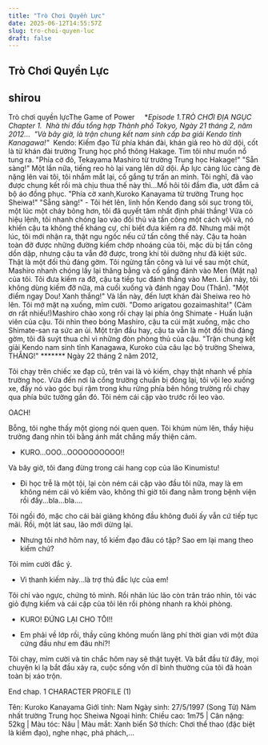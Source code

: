 ```yaml
---
title: "Trò Chơi Quyền Lực"
date: 2025-06-12T14:55:57Z
slug: tro-choi-quyen-luc
draft: false
---
```


## Trò Chơi Quyền Lực

## shirou

Trò chơi quyền lực​The Game of Power​ ​ ​ ​ ​ ​***​​Episode 1.​TRÒ CHƠI ĐỊA NGỤC​Chapter 1.​ ​ ​Nhà thi đấu tổng hợp Thành phố Tokyo,​ ​Ngày 21 tháng 2, năm 2012...​ ​ ​"Và bây giờ, là trận chung kết nam sinh cấp ba giải Kendo* tỉnh Kanagawa!"​ ​* Kendo: Kiếm đạo​ ​Từ phía khán đài, khán giả reo hò dữ dội, cốt là từ khán đài trường Trung học phổ thông Hakage. Tim tôi như muốn nổ tung ra.​ ​"Phía cờ đỏ, Tekayama Mashiro từ trường Trung học Hakage!"​ ​"Sẵn sàng!"​ ​Một lần nữa, tiếng reo hò lại vang lên dữ dội. Áp lực càng lúc càng đè nặng lên vai tôi, tôi nhắm mắt lại, cố gắng tự trấn an mình. Tôi nghĩ, đã vào được chung kết rồi mà chịu thua thế này thì...Mồ hôi tôi đầm đìa, ướt đẫm cả bộ áo đồng phục.​ ​"Phía cờ xanh,Kuroko Kanayama từ trường Trung học Sheiwa!"​ ​"Sẵng sàng!" - Tôi hét lên, linh hồn Kendo đang sôi sục trong tôi, một lúc một cháy bỏng hơn, tôi đã quyết tâm nhất định phải thắng!​ ​Vừa có hiệu lệnh, tôi nhanh chóng lao vào đối thủ và tấn công một cách vội vã, nó khiến cậu ta không thể kháng cự, chỉ biết đưa kiếm ra đỡ. Nhưng mãi một lúc, tôi mới nhận ra, thật ngu ngốc nếu cứ tấn công thế này. Cậu ta hoàn toàn đỡ được những đường kiếm chớp nhoáng của tôi, mặc dù bị tấn công dồn dập, nhưng cậu ta vẫn đỡ được, trong khi tôi dường như đã kiệt sức. Thật là một đối thủ đáng gờm. Tôi ngừng tấn công và lui về sau một chút, Mashiro nhanh chóng lấy lại thăng bằng và cố gắng đánh vào Men (Mặt nạ) của tôi. Tôi đưa kiếm ra đỡ, cậu ta tiếp tục đánh thẳng vào Men. Lần này, tôi không dùng kiếm đỡ nữa, mà cuối xuống và đánh ngay Dou (Thân).​ ​"Một điểm ngay Dou! Xanh thắng!"​ 
Và lần này, đến lượt khán đài Sheiwa reo hò lên. Tôi mở mặt nạ xuống, mỉm cười.​ ​"Domo arigatou gozaimashita!" (Cảm ơn rất nhiều!)​ ​Mashiro chào xong rồi chạy lại phía ông Shimate - Huấn luận viên của cậu. Tôi nhìn theo bóng Mashiro, cậu ta cúi mặt xuống, mặc cho Shimate-san ra sức an ủi. Một trận đấu hay, cậu ta vẫn là một đối thủ đáng gờm, tôi đã suýt thua chỉ vì những đòn phòng thủ của cậu.​ ​"Trận chung kết giải Kendo nam sinh tỉnh Kanagawa, Kuroko của câu lạc bộ trường Sheiwa, THẮNG!"​ 
*******​ 
Ngày 22 tháng 2 năm 2012,
 
Tôi chạy trên chiếc xe đạp cũ, trên vai là vỏ kiếm, chạy thật nhanh về phía trường học. Vừa đến nơi là cổng trường chuẩn bị đóng lại, tôi vội leo xuống xe, đẩy nó vào góc bụi rậm trong khu rừng phía bên hông trường rồi chạy qua phía bức tường gần đó. Tôi ném cái cặp vào trước rồi leo vào.
 
OACH!
 
Bỗng, tôi nghe thấy một giọng nói quen quen. Tôi khúm núm lên, thầy hiệu trưởng đang nhìn tôi bằng ánh mắt chẳng mấy thiện cảm.
 
- KURO...OOO...OOOOOOOOOO!!
 
Và bây giờ, tôi đang đừng trong cái hang cọp của lão Kinumistu!
 
- Đi học trễ là một tội, lại còn ném cái cặp vào đầu tôi nữa, may là em không ném cái vỏ kiếm vào, không thì giờ tôi đang nằm trong bệnh viện rồi đấy...bla...bla....
 
Tôi ngồi đó, mặc cho cái bài giảng không đầu không đuôi ấy vẫn cứ tiếp tục mãi. Rồi, một lát sau, lão mới dừng lại.
 
- Nhưng tôi nhớ hôm nay, tổ kiếm đạo đâu có tập? Sao em lại mang theo kiếm chứ?
 
Tôi mỉm cười đắc ý.
 
- Vì thanh kiếm này...là trợ thủ đắc lực của em!
 
Tôi chỉ vào ngực, chứng tỏ mình. Rồi nhân lúc lão còn trân tráo nhìn, tôi vác giỏ đựng kiếm và cái cặp của tôi lên rồi phòng nhanh ra khỏi phòng.
 
- KURO! ĐỨNG LẠI CHO TÔI!!
 
- Em phải về lớp rồi, thầy cũng không muốn lãng phí thời gian với một đứa cứng đầu như em đâu nhỉ?!
 
Tôi chạy, mỉm cười và tin chắc hôm nay sẽ thật tuyệt. Và bắt đầu từ đây, mọi chuyện kì lạ bắt đầu xảy ra, cuộc sống vốn dĩ bình thường của tôi đã hoàn toàn bị xáo trộn.
 
 
End chap. 1​ ​CHARACTER PROFILE (1)
 
 
Tên: Kuroko Kanayama
Giới tính: Nam
Ngày sinh: 27/5/1997 (Song Tử)
Năm nhất trường Trung học Sheiwa
Ngoại hình: Chiều cao: 1m75 | Cân nặng: 52kg | Màu tóc: Nâu | Màu mắt: Xanh biển
Sở thích: Chơi thể thao (đặc biệt là kiếm đạo), nghe nhạc, phá phách,...